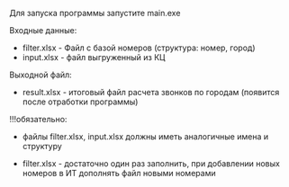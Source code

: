 Для запуска программы запустите main.exe

Входные данные:
- filter.xlsx - Файл с базой номеров (структура: номер, город)
- input.xlsx - файл выгруженный из КЦ

Выходной файл:
- result.xlsx - итоговый файл расчета звонков по городам (появится после отработки программы)

!!!обязательно:
- файлы filter.xlsx, input.xlsx должны иметь аналогичные имена и структуру

- filter.xlsx - достаточно один раз заполнить, при добавлении новых номеров в ИТ дополнять файл новыми номерами
